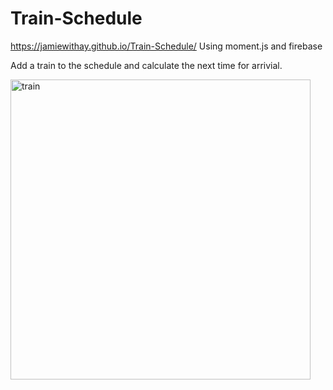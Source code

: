 # Train-Schedule

 https://jamiewithay.github.io/Train-Schedule/
Using moment.js and firebase

Add a train to the schedule and calculate the next time for arrivial. 

<img width="480" alt="train" src="https://user-images.githubusercontent.com/22899123/31839770-23e90f06-b5a8-11e7-8b16-b6f225d3c862.png">
